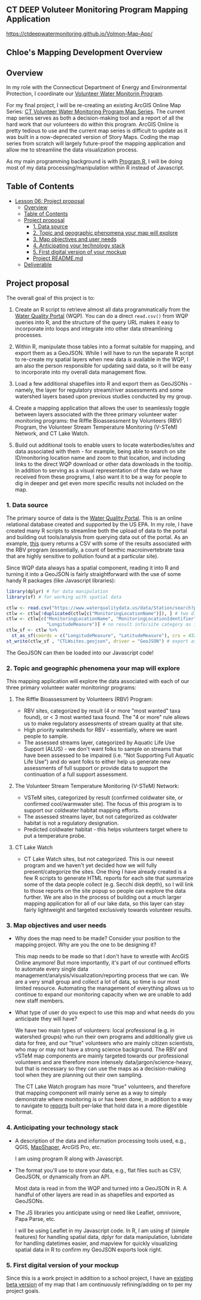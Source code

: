 ## CT DEEP Voluteer Monitoring Program Mapping Application

https://ctdeepwatermonitoring.github.io/Volmon-Map-App/

## Chloe's Mapping Development Overview

## Overview

In my role with the Connecticut Department of Energy and Environmental Protection, I coordinate our [Volunteer Water Monitorin Program](https://portal.ct.gov/deep/water/inland-water-monitoring/volunteer-water-monitoring-program).

For my final project, I will be re-creating an existing ArcGIS Online Map Series: [CT Volunteer Water Monitoring Program Map Series](https://ctdeep.maps.arcgis.com/apps/MapSeries/index.html?appid=9265f117579546678b70ff9dbd6d0854). The current map series serves as both a decision-making tool and a report of all the hard work that our volunteers do within this program. ArcGIS Online is pretty tedious to use and the current map series is difficult to update as it was built in a now-deprecated version of Story Maps. Coding the map series from scratch will largely future-proof the mapping application and allow me to streamline the data visualization process.

As my main programming background is with [Program R](https://www.r-project.org/), I will be doing most of my data processing/manipulation within R instead of Javascript. 

## Table of Contents
<!-- TOC -->

- [Lesson 06: Project proposal](#map-673-final-project-proposal)
    - [Overview](#overview)
    - [Table of Contents](#table-of-contents)
    - [Project proposal](#project-proposal)
        - [1. Data source](#1-data-source)
        - [2. Topic and geographic phenomena your map will explore](#2-topic-and-geographic-phenomena-your-map-will-explore)
        - [3. Map objectives and user needs](#3-map-objectives-and-user-needs)
        - [4. Anticipating your technology stack](#4-anticipating-your-technology-stack)
        - [5. First digital version of your mockup](#5-first-digital-version-of-your-mockup)
        - [Project README.md](#project-readmemd)
    - [Deliverable](#deliverable)

<!-- /TOC -->

## Project proposal 

The overall goal of this project is to:

1. Create an R script to retrieve almost all data programmatically from the [Water Quality Portal](https://www.waterqualitydata.us/) (WQP). You can do a direct `read.csv()` from WQP queries into R, and the structure of the query URL makes it easy to incorporate into loops and integrate into other data streamlining processes.

2. Within R, manipulate those tables into a format suitable for mapping, and export them as a GeoJSON. While I will have to run the separate R script to re-create my spatial layers when new data is available in the WQP, I am also the person responsible for updating said data, so it will be easy to incorporate into my overall data management flow.

3. Load a few additional shapefiles into R and export them as GeoJSONs - namely, the layer for regulatory stream/river assessments and some watershed layers based upon previous studies conducted by my group.

4. Create a mapping application that allows the user to seamlessly toggle between layers associated with the three primary volunteer water monitoring programs: the Riffle Bioassessment by Volunteers (RBV) Program, the Volunteer Stream Temperature Monitoring (V-STeM) Network, and CT Lake Watch.

5. Build out additional tools to enable users to locate waterbodies/sites and data associated with them - for example, being able to search on site ID/monitoring location name and zoom to that location, and including links to the direct WQP download or other data downloads in the tooltip. In addition to serving as a visual representation of the data we have received from these programs, I also want it to be a way for people to dig in deeper and get even more specific results not included on the map. 


### 1. Data source

The primary source of data is the [Water Quality Portal](https://www.waterqualitydata.us/). This is an online relational database created and supported by the US EPA. In my role, I have created many R scripts to streamline both the upload of data to the portal and building out tools/analysis from querying data out of the portal. As an example, [this](https://www.waterqualitydata.us/data/ActivityMetric/search?project=CT-VOLMON-RBV&mimeType=csv&zip=no&providers=NWIS&providers=STORET) query returns a CSV with some of the results associated with the RBV program (essentially, a count of benthic macroinvertebrate taxa that are highly sensitive to pollution found at a particular site). 

Since WQP data always has a spatial component, reading it into R and turning it into a GeoJSON is fairly straightforward with the use of some handy R packages (like Javascript libraries):

```R
library(dplyr) # for data manipulation
library(sf) # for working with spatial data

ctlw <- read.csv("https://www.waterqualitydata.us/data/Station/search?project=CTLakeWatch&project=Connecticut%20Lake%20Watch&mimeType=csv&zip=no&providers=NWIS&providers=STORET") # read in WQP data
ctlw <- ctlw[!duplicated(ctlw[c("MonitoringLocationName")]), ] # two different data sources (projects) so this is the important identifier
ctlw <- ctlw[c("MonitoringLocationName", "MonitoringLocationIdentifier", "LatitudeMeasure",
               "LongitudeMeasure")] # no result info/site category as i have the data stored in separate reports 
ctlw_sf <- ctlw %>%
  st_as_sf(coords = c("LongitudeMeasure", "LatitudeMeasure"), crs = 4326) # identify the spatial columns
st_write(ctlw_sf , "CTLWsites.geojson", driver = "GeoJSON") # export as geojson!
```

The GeoJSON can then be loaded into our Javascript code!

### 2. Topic and geographic phenomena your map will explore

This mapping application will explore the data associated with each of our three primary volunteer water monitoringr programs:

1. The Riffle Bioassessment by Volunteers (RBV) Program:

    * RBV sites, categorized by result (4 or more "most wanted" taxa found), or < 3 most wanted taxa found. The "4 or more" rule allows us to make regulatory assessments of stream quality at that site.
    * High priority watersheds for RBV - essentially, where we want people to sample.
    * The assessed streams layer, categorized by Aquatic Life Use Support (ALUS) - we don't want folks to sample on streams that have been assessed to be impaired (i.e. "Not Supporting Full Aquatic Life Use") and do want folks to either help us generate new assessments of full support or provide data to support the continuation of a full support assessment.

2. The Volunteer Stream Temperature Monitoring (V-STeM) Network:

    * VSTeM sites, categorized by result (confirmed coldwater site, or confirmed cool/warmwater site). The focus of this program is to support our coldwater habitat mapping efforts. 
    * The assessed streams layer, but not categorized as coldwater habitat is not a regulatory designation.
    * Predicted coldwater habitat - this helps volunteers target where to put a temperature probe.

3. CT Lake Watch

    * CT Lake Watch sites, but not categorized. This is our newest program and we haven't yet decided how we will fully present/categorize the sites. One thing I have already created is a few R scripts to generate HTML reports for each site that summarize some of the data people collect (e.g. Secchi disk depth), so I will link to those reports on the site popup so people can explore the data further. We are also in the process of building out a much larger mapping application for all of our lake data, so this layer can stay fairly lightweight and targeted exclusively towards volunteer results.


### 3. Map objectives and user needs

* Why does the map need to be made? Consider your position to the mapping project. Why are you the one to be designing it?

    This map needs to be made so that I don't have to wrestle with ArcGIS Online anymore! But more importantly, it's part of our continued efforts to automate every single data management/analysis/visualization/reporting process that we can. We are a very small group and collect a lot of data, so time is our most limited resource. Automating the management of everything allows us to continue to expand our monitoring capacity when we are unable to add new staff members.

* What type of user do you expect to use this map and what needs do you anticipate they will have? 

    We have two main types of volunteers: local professional (e.g. in watershed groups) who run their own programs and additionally give us data for free, and our "true" volunteers who are mainly citizen scientists, who may or may not have a strong science background. The RBV and vSTeM map components are mainly targeted towards our professional volunteers and are therefore more intensely data/jargon/science-heavy, but that is necessary so they can use the maps as a decision-making tool when they are planning out their own sampling. 
    
    The CT Lake Watch program has more "true" volunteers, and therefore that mapping component will mainly serve as a way to simply demonstrate where monitoring is or has been done, in addition to a way to navigate to [reports](https://ctdeepwatermonitoring.github.io/ctlakewatch/) built per-lake that hold data in a more digestible format. 

### 4. Anticipating your technology stack

* A description of the data and information processing tools used, e.g., QGIS, [MapShaper](http://www.mapshaper.org/), ArcGIS Pro, etc.

    I am using program R along with Javascript.

* The format you'll use to store your data, e.g., flat files such as CSV, GeoJSON, or dynamically from an API.

    Most data is read in from the WQP and turned into a GeoJSON in R. A handful of other layers are read in as shapefiles and exported as GeoJSONs. 

* The JS libraries you anticipate using or need like Leaflet, omnivore, Papa Parse, etc.

    I will be using Leaflet in my Javascript code. In R, I am using sf (simple features) for handling spatial data, dplyr for data manipulation, lubridate for handling datetimes easier, and mapview for quickly visualizing spatial data in R to confirm my GeoJSON exports look right.

### 5. First digital version of your mockup

Since this is a work project in addition to a school project, I have an [existing beta version](https://c-edwards-eco.github.io/Volmon-Map-App/) of my map that I am continuously refining/adding on to per my project goals.


